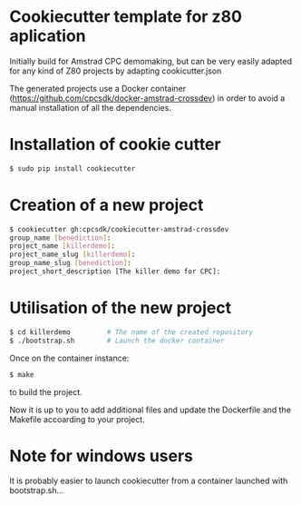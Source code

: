 # Cookiecutter template for z80 aplication

Initially build for Amstrad CPC demomaking, but can be very easily adapted for any kind of Z80 projects by adapting cookicutter.json

The generated projects use a Docker container (https://github.com/cpcsdk/docker-amstrad-crossdev) in order to avoid a manual installation of all the dependencies.


# Installation of cookie cutter
```bash
$ sudo pip install cookiecutter
```

# Creation of a new project
```bash
$ cookiecutter gh:cpcsdk/cookiecutter-amstrad-crossdev
group_name [benediction]: 
project_name [killerdemo]: 
project_name_slug [killerdemo]: 
group_name_slug [benediction]: 
project_short_description [The killer demo for CPC]: 
```

# Utilisation of the new project

```bash
$ cd killerdemo 		# The name of the created repository
$ ./bootstrap.sh 		# Launch the docker container
```

Once on the container instance:
```bash
$ make 
```
to build the project.

Now it is up to you to add additional files and update the Dockerfile and the Makefile accoarding to your project.


# Note for windows users

It is probably easier to launch cookiecutter from a container launched with bootstrap.sh...
